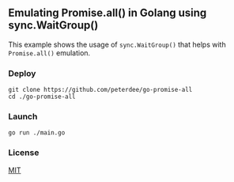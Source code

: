 ## Emulating Promise.all() in Golang using sync.WaitGroup()

This example shows the usage of `sync.WaitGroup()` that helps with `Promise.all()` emulation.

### Deploy

```shell script
git clone https://github.com/peterdee/go-promise-all
cd ./go-promise-all
```

### Launch

```shell script
go run ./main.go
```

### License

[MIT](LICENSE.md)
